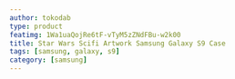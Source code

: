 ```yaml
---
author: tokodab
type: product
featimg: 1Wa1uaQojRe6tF-vTyM5zZNdFBu-w2k00
title: Star Wars Scifi Artwork Samsung Galaxy S9 Case
tags: [samsung, galaxy, s9]
category: [samsung]
---
```

